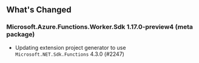 ## What's Changed

<!-- Please add your release notes in the following format:
- My change description (#PR/#issue)
-->

### Microsoft.Azure.Functions.Worker.Sdk 1.17.0-preview4 (meta package)

- Updating extension project generator to use `Microsoft.NET.Sdk.Functions` 4.3.0 (#2247)